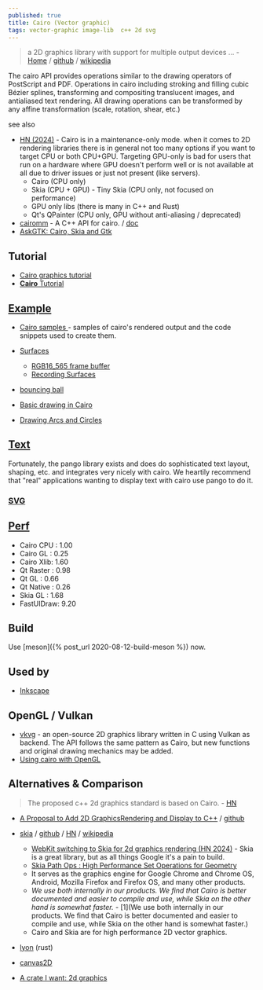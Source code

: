 ```yaml
---
published: true
title: Cairo (Vector graphic)
tags: vector-graphic image-lib  c++ 2d svg
---
```

> a 2D graphics library with support for multiple output devices ... - [Home](https://www.cairographics.org/) / [github](https://github.com/freedesktop/cairo) / [wikipedia](https://en.wikipedia.org/wiki/Cairo_(graphics))

The cairo API provides operations similar to the drawing operators of PostScript and PDF. Operations in cairo including stroking and filling cubic Bézier splines, transforming and compositing translucent images, and antialiased text rendering. All drawing operations can be transformed by any affine transformation (scale, rotation, shear, etc.)

see also
- [HN (2024)](https://news.ycombinator.com/item?id=39439611) -  Cairo is in a maintenance-only mode. when it comes to 2D rendering libraries there is in general not too many options if you want to target CPU or both CPU+GPU. Targeting GPU-only is bad for users that run on a hardware where GPU doesn't perform well or is not available at all due to driver issues or just not present (like servers).
	- Cairo (CPU only)
    - Skia (CPU + GPU) - Tiny Skia (CPU only, not focused on performance)
	- GPU only libs (there is many in C++ and Rust)
	- Qt's QPainter (CPU only, GPU without anti-aliasing / deprecated)
- [cairomm](https://www.cairographics.org/cairomm/) - A C++ API for cairo. / [doc](https://www.cairographics.org/documentation/cairomm/reference/image-surface_8cc-example.html)
- [AskGTK: Cairo, Skia and Gtk](https://www.reddit.com/r/GTK/comments/gklz8y/askgtk_cairo_skia_and_gtk/)

## Tutorial
- [Cairo graphics tutorial](https://zetcode.com/gfx/cairo/)
- [**Cairo** Tutorial ](https://www.cairographics.org/tutorial/)


## [Example](https://www.cairographics.org/examples/)
- [Cairo samples ](https://www.cairographics.org/samples/) - samples of cairo's rendered output and the code snippets used to create them.
- [Surfaces](https://cairographics.org/manual/cairo-surfaces.html)
	- [RGB16_565 frame buffer](https://developer.toradex.com/knowledge-base/framebuffer-linux)
	- [Recording Surfaces](https://cairographics.org/manual/cairo-Recording-Surfaces.html)
- [bouncing ball](https://github.com/alugocp/bouncy-balls/blob/master/balls.c)

- [Basic drawing in Cairo](https://zetcode.com/gfx/cairo/basicdrawing/)
- [Drawing Arcs and Circles](https://developer.gnome.org/gtkmm-tutorial/stable/sec-cairo-drawing-arcs.html.en)

## [Text](https://cairographics.org/FAQ/#using_pango)

Fortunately, the pango library exists and does do sophisticated text layout, shaping, etc. and integrates very nicely with cairo. We heartily recommend that "real" applications wanting to display text with cairo use pango to do it.

### [SVG](https://cairographics.org/manual/cairo-SVG-Surfaces.html)

## [Perf](https://www.x.org/wiki/Events/XDC2016/Program/rogovin_fast_ui_draw/)
- Cairo CPU : 1.00
- Cairo GL : 0.25
- Cairo Xlib: 1.60
- Qt Raster : 0.98
- Qt GL : 0.66
- Qt Native : 0.26
- Skia GL : 1.68
- FastUIDraw: 9.20

## Build
Use [meson]({% post_url 2020-08-12-build-meson %}) now.

## Used by
- [Inkscape](https://wiki.inkscape.org/wiki/index.php?title=Tracking_Dependencies)

## OpenGL / Vulkan

- [vkvg](https://github.com/jpbruyere/vkvg) - an open-source 2D graphics library written in C using Vulkan as backend. The API follows the same pattern as Cairo, but new functions and original drawing mechanics may be added.
- [Using cairo with OpenGL ](https://www.cairographics.org/OpenGL/)

## Alternatives & Comparison
> The proposed c++ 2d graphics standard is based on Cairo. - [HN](https://news.ycombinator.com/item?id=16539006)

- [A Proposal to Add 2D GraphicsRendering and Display to C++](http://open-std.org/JTC1/SC22/WG21/docs/papers/2018/p0267r7.pdf) / [github](https://github.com/cpp-io2d/P0267_RefImpl)

- [skia](https://skia.org/user/build) / [github](https://github.com/google/skia) / [HN](https://news.ycombinator.com/item?id=16146132) / [wikipedia](https://en.wikipedia.org/wiki/Skia_Graphics_Engine)
	- [	WebKit switching to Skia for 2d graphics rendering (HN 2024)](https://news.ycombinator.com/item?id=39438908) - Skia is a great library, but as all things Google it's a pain to build.
	- [Skia Path Ops : High Performance Set Operations for Geometry](https://www.youtube.com/watch?v=OmfliNQsk88)
	- It serves as the graphics engine for Google Chrome and Chrome OS, Android, Mozilla Firefox and Firefox OS, and many other products. 
	- _We use both internally in our products. We find that Cairo is better documented and easier to compile and use, while Skia on the other hand is somewhat faster._ - [1](We use both internally in our products. We find that Cairo is better documented and easier to compile and use, while Skia on the other hand is somewhat faster.)
    - Cairo and Skia are for high performance 2D vector graphics.

- [lyon](https://github.com/nical/lyon/) (rust)
- [canvas2D](https://html.spec.whatwg.org/multipage/canvas.html)

- [A crate I want: 2d graphics](https://www.reddit.com/r/rust/comments/9nhhh8/a_crate_i_want_2d_graphics/)
